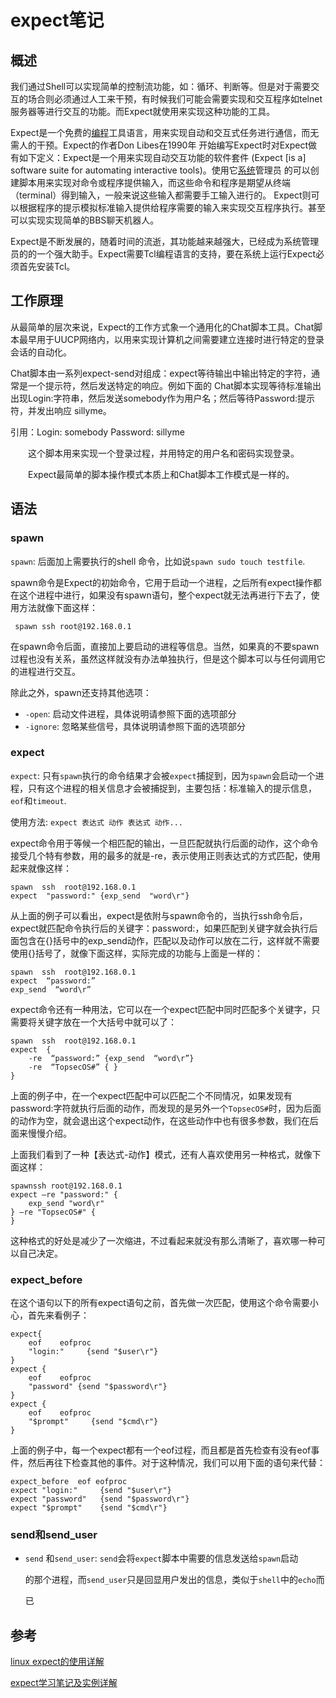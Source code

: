# expect笔记

## 概述

我们通过Shell可以实现简单的控制流功能，如：循环、判断等。但是对于需要交互的场合则必须通过人工来干预，有时候我们可能会需要实现和交互程序如telnet服务器等进行交互的功能。而Expect就使用来实现这种功能的工具。

Expect是一个免费的[编程](http://www.2cto.com/kf)工具语言，用来实现自动和交互式任务进行通信，而无需人的干预。Expect的作者Don Libes在1990年 开始编写Expect时对Expect做有如下定义：Expect是一个用来实现自动交互功能的软件套件 (Expect [is a] software suite for automating interactive tools)。使用它[系统](http://www.2cto.com/os/)管理员 的可以创建脚本用来实现对命令或程序提供输入，而这些命令和程序是期望从终端（terminal）得到输入，一般来说这些输入都需要手工输入进行的。 Expect则可以根据程序的提示模拟标准输入提供给程序需要的输入来实现交互程序执行。甚至可以实现实现简单的BBS聊天机器人。

Expect是不断发展的，随着时间的流逝，其功能越来越强大，已经成为系统管理员的的一个强大助手。Expect需要Tcl编程语言的支持，要在系统上运行Expect必须首先安装Tcl。

## 工作原理

从最简单的层次来说，Expect的工作方式象一个通用化的Chat脚本工具。Chat脚本最早用于UUCP网络内，以用来实现计算机之间需要建立连接时进行特定的登录会话的自动化。

Chat脚本由一系列expect-send对组成：expect等待输出中输出特定的字符，通常是一个提示符，然后发送特定的响应。例如下面的 Chat脚本实现等待标准输出出现Login:字符串，然后发送somebody作为用户名；然后等待Password:提示符，并发出响应 sillyme。

引用：Login: somebody Password: sillyme

　　这个脚本用来实现一个登录过程，并用特定的用户名和密码实现登录。

　　Expect最简单的脚本操作模式本质上和Chat脚本工作模式是一样的。

## 语法

### spawn

`spawn`: 后面加上需要执行的shell 命令，比如说`spawn sudo touch testfile`.

spawn命令是Expect的初始命令，它用于启动一个进程，之后所有expect操作都在这个进程中进行，如果没有spawn语句，整个expect就无法再进行下去了，使用方法就像下面这样：

` spawn ssh root@192.168.0.1`

在spawn命令后面，直接加上要启动的进程等信息。当然，如果真的不要spawn过程也没有关系，虽然这样就没有办法单独执行，但是这个脚本可以与任何调用它的进程进行交互。

除此之外，spawn还支持其他选项：

-   `-open`: 启动文件进程，具体说明请参照下面的选项部分
-   `-ignore`: 忽略某些信号，具体说明请参照下面的选项部分

### expect

`expect`: 只有`spawn`执行的命令结果才会被`expect`捕捉到，因为`spawn`会启动一个进程，只有这个进程的相关信息才会被捕捉到，主要包括：标准输入的提示信息，`eof`和`timeout`.

使用方法: `expect 表达式 动作 表达式 动作...`

expect命令用于等候一个相匹配的输出，一旦匹配就执行后面的动作，这个命令接受几个特有参数，用的最多的就是-re，表示使用正则表达式的方式匹配，使用起来就像这样：

```shell
spawn  ssh  root@192.168.0.1
expect  "password:" {exp_send  "word\r"}
```

从上面的例子可以看出，expect是依附与spawn命令的，当执行ssh命令后，expect就匹配命令执行后的关键字：password:，如果匹配到关键字就会执行后面包含在{}括号中的exp_send动作，匹配以及动作可以放在二行，这样就不需要使用{}括号了，就像下面这样，实际完成的功能与上面是一样的：

```shell
spawn  ssh  root@192.168.0.1
expect  “password:”
exp_send  “word\r”
```

expect命令还有一种用法，它可以在一个expect匹配中同时匹配多个关键字，只需要将关键字放在一个大括号中就可以了：

```shell
spawn  ssh  root@192.168.0.1
expect  {
    -re  “password:” {exp_send  “word\r”}
    -re  “TopsecOS#” { }
}
```

上面的例子中，在一个expect匹配中可以匹配二个不同情况，如果发现有password:字符就执行后面的动作，而发现的是另外一个`TopsecOS#`时，因为后面的动作为空，就会退出这个expect动作，在这些动作中也有很多参数，我们在后面来慢慢介绍。

上面我们看到了一种【表达式-动作】模式，还有人喜欢使用另一种格式，就像下面这样：

```shell
spawnssh root@192.168.0.1
expect –re "password:" {
	exp_send "word\r"
} –re "TopsecOS#" {  
}
```

这种格式的好处是减少了一次缩进，不过看起来就没有那么清晰了，喜欢哪一种可以自己决定。

### expect_before

在这个语句以下的所有expect语句之前，首先做一次匹配，使用这个命令需要小心，首先来看例子：

```shell
expect{
    eof    eofproc
    "login:"     {send "$user\r"}
}
expect {
    eof    eofproc
    "password" {send "$password\r"}
}
expect {
    eof    eofproc
    "$prompt"     {send "$cmd\r"}
}
```

上面的例子中，每一个expect都有一个eof过程，而且都是首先检查有没有eof事件，然后再往下检查其他的事件。对于这种情况，我们可以用下面的语句来代替：

```shell
expect_before  eof eofproc
expect "login:"     {send "$user\r"}
expect "password"	{send "$password\r"}
expect "$prompt"    {send "$cmd\r"}
```

### send和send_user

-   `send` 和`send_user`: `send`会将`expect`脚本中需要的信息发送给`spawn`启动

    的那个进程，而`send_user`只是回显用户发出的信息，类似于`shell`中的`echo`而

    已

## 参考

[linux expect的使用详解](http://www.2cto.com/os/201305/209909.html)

[expect学习笔记及实例详解](http://blog.itpub.net/27042095/viewspace-745589/) 